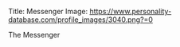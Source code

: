 Title: Messenger
Image: https://www.personality-database.com/profile_images/3040.png?=0

The Messenger
